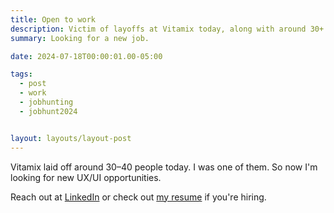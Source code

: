 ```yaml
---
title: Open to work
description: Victim of layoffs at Vitamix today, along with around 30+ other people.
summary: Looking for a new job.

date: 2024-07-18T00:00:01.00-05:00

tags:
  - post
  - work
  - jobhunting
  - jobhunt2024


layout: layouts/layout-post
---
```


Vitamix laid off around 30–40 people today. I was one of them. So now I'm looking for new UX/UI opportunities.

Reach out at <a href="https://www.linkedin.com/in/davidmead/" title="profile">LinkedIn</a> or check out <a href="https://davidjohnmead.com/resume/" title="">my resume</a> if you're hiring.